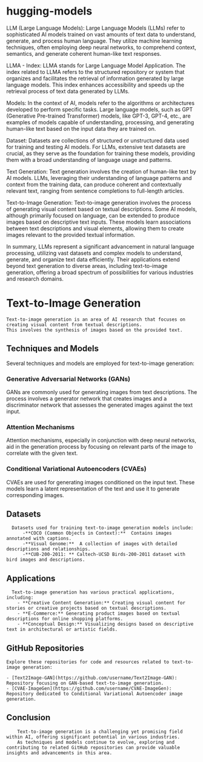 # hugging-models


LLM (Large Language Models):
Large Language Models (LLMs) refer to sophisticated AI models trained on vast amounts of text data to understand, generate, and process human language. They utilize machine learning techniques, often employing deep neural networks, to comprehend context, semantics, and generate coherent human-like text responses.


LLMA - Index:
LLMA stands for Large Language Model Application.
The index related to LLMA refers to the structured repository or system that organizes and facilitates the retrieval of information generated by large language models. 
This index enhances accessibility and speeds up the retrieval process of text data generated by LLMs.


Models:
In the context of AI, models refer to the algorithms or architectures developed to perform specific tasks.
Large language models, such as GPT (Generative Pre-trained Transformer) models, like GPT-3, GPT-4, etc., are examples of models capable of understanding, processing, and generating human-like text based on the input 
data they are trained on.


Dataset:
Datasets are collections of structured or unstructured data used for training and testing AI models.
For LLMs, extensive text datasets are crucial, as they serve as the foundation for training these models, providing them with a broad understanding of language usage and patterns.


Text Generation:
Text generation involves the creation of human-like text by AI models. 
LLMs, leveraging their understanding of language patterns and context from the training data, can produce coherent and contextually relevant text, ranging from sentence completions to full-length articles.


Text-to-Image Generation:
Text-to-image generation involves the process of generating visual content based on textual descriptions.
Some AI models, although primarily focused on language, can be extended to produce images based on descriptive text inputs. 
These models learn associations between text descriptions and visual elements, allowing them to create images relevant to the provided textual information.


In summary, LLMs represent a significant advancement in natural language processing, utilizing vast datasets and complex models to understand, generate, and organize text data efficiently. Their applications extend beyond text generation to diverse areas, including text-to-image generation, offering a broad spectrum of possibilities for various industries and research domains.








# Text-to-Image Generation

    Text-to-image generation is an area of AI research that focuses on creating visual content from textual descriptions.
    This involves the synthesis of images based on the provided text.

## Techniques and Models
Several techniques and models are employed for text-to-image generation:
    
### Generative Adversarial Networks (GANs)
GANs are commonly used for generating images from text descriptions. 
The process involves a generator network that creates images and a discriminator network that assesses the generated images against the text input.
    
### Attention Mechanisms
Attention mechanisms, especially in conjunction with deep neural networks, 
aid in the generation process by focusing on relevant parts of the image to correlate with the given text.
    
### Conditional Variational Autoencoders (CVAEs)
CVAEs are used for generating images conditioned on the input text. 
These models learn a latent representation of the text and use it to generate corresponding images.

## Datasets
      Datasets used for training text-to-image generation models include:
          -**COCO (Common Objects in Context):**  Contains images annotated with captions.
          -**Visual Genome:**  A collection of images with detailed descriptions and relationships.
          -**CUB-200-2011: ** Caltech-UCSD Birds-200-2011 dataset with bird images and descriptions.

## Applications
      Text-to-image generation has various practical applications, including:
        - **Creative Content Generation:** Creating visual content for stories or creative projects based on textual descriptions.
        - **E-Commerce:** Generating product images based on textual descriptions for online shopping platforms.
        - **Conceptual Design:** Visualizing designs based on descriptive text in architectural or artistic fields.

## GitHub Repositories
    
    Explore these repositories for code and resources related to text-to-image generation:
    
    - [Text2Image-GAN](https://github.com/username/Text2Image-GAN): Repository focusing on GAN-based text-to-image generation.
    - [CVAE-ImageGen](https://github.com/username/CVAE-ImageGen): Repository dedicated to Conditional Variational Autoencoder image generation.

## Conclusion
        Text-to-image generation is a challenging yet promising field within AI, offering significant potential in various industries. 
        As techniques and models continue to evolve, exploring and contributing to related GitHub repositories can provide valuable insights and advancements in this area.
